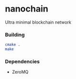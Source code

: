 # nanochain
Ultra minimal blockchain network

### Building

``` bash
cmake .
make
```

### Dependencies

- ZeroMQ
